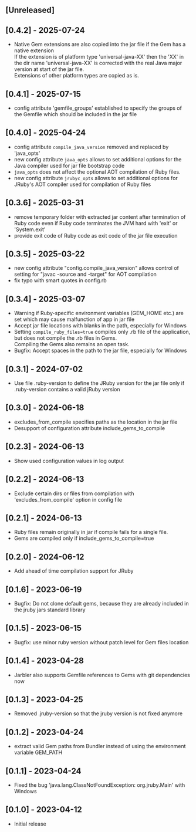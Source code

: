 ## [Unreleased]

## [0.4.2] - 2025-07-24

- Native Gem extensions are also copied into the jar file if the Gem has a native extension<br/>
  If the extension is of platform type 'universal-java-XX' then the 'XX' in the dir name 'universal-java-XX' is corrected with the real Java major version at start of the jar file.<br/>
  Extensions of other platform types are copied as is.

## [0.4.1] - 2025-07-15

- config attribute 'gemfile_groups' established to specify the groups of the Gemfile which should be included in the jar file

## [0.4.0] - 2025-04-24

- config attribute `compile_java_version` removed and replaced by 'java_opts'
- new config attribute `java_opts` allows to set additional options for the Java compiler used for jar file bootstrap code
- `java_opts` does not affect the optional AOT compilation of Ruby files.
- new config attribute `jrubyc_opts` allows to set additional options for JRuby's AOT compiler used for compilation of Ruby files

## [0.3.6] - 2025-03-31

- remove temporary folder with extracted jar content after termination of Ruby code even if Ruby code terminates the JVM hard with 'exit' or 'System.exit'
- provide exit code of Ruby code as exit code of the jar file execution

## [0.3.5] - 2025-03-22

- new config attribute "config.compile_java_version" allows control of setting for "javac -source and -target" for AOT compilation
- fix typo with smart quotes in config.rb

## [0.3.4] - 2025-03-07

- Warning if Ruby-specific environment variables (GEM_HOME etc.) are set which may cause malfunction of  app in jar file
- Accept jar file locations with blanks in the path, especially for Windows
- Setting `compile_ruby_files=true` compiles only .rb file of the application, but does not compile the .rb files in Gems.<br/>
  Compiling the Gems also remains an open task.
- Bugfix: Accept spaces in the path to the jar file, especially for Windows

## [0.3.1] - 2024-07-02

- Use file .ruby-version to define the JRuby version for the jar file only if .ruby-version contains a valid jRuby version


## [0.3.0] - 2024-06-18

- excludes_from_compile specifies paths as the location in the jar file
- Desupport of configuration attribute include_gems_to_compile

## [0.2.3] - 2024-06-13

- Show used configuration values in log output

## [0.2.2] - 2024-06-13

- Exclude certain dirs or files from compilation with 'excludes_from_compile' option in config file

## [0.2.1] - 2024-06-13

- Ruby files remain originally in jar if compile fails for a single file. 
- Gems are compiled only if include_gems_to_compile=true

## [0.2.0] - 2024-06-12

- Add ahead of time compilation support for JRuby

## [0.1.6] - 2023-06-19

- Bugfix: Do not clone default gems, because they are already included in the jruby jars standard library

## [0.1.5] - 2023-06-15

- Bugfix: use minor ruby version without patch level for Gem files location

## [0.1.4] - 2023-04-28

- Jarbler also supports Gemfile references to Gems with git dependencies now

## [0.1.3] - 2023-04-25

- Removed .jruby-version so that the jruby version is not fixed anymore

## [0.1.2] - 2023-04-24

- extract valid Gem paths from Bundler instead of using the environment variable GEM_PATH

## [0.1.1] - 2023-04-24

- Fixed the bug 'java.lang.ClassNotFoundException: org.jruby.Main' with Windows

## [0.1.0] - 2023-04-12

- Initial release




